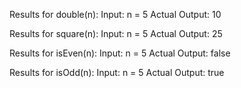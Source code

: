 Results for double(n):
Input: n = 5
Actual Output: 10

Results for square(n):
Input: n = 5
Actual Output: 25

Results for isEven(n):
Input: n = 5
Actual Output: false

Results for isOdd(n):
Input: n = 5
Actual Output: true
